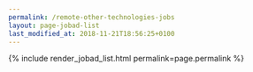 ```yaml
---
permalink: /remote-other-technologies-jobs
layout: page-jobad-list
last_modified_at: 2018-11-21T18:56:25+0100
---
```

{% include render_jobad_list.html permalink=page.permalink %}
